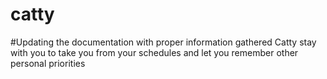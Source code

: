 # catty

#Updating the documentation with proper information gathered
Catty stay with you to take you from your schedules and let you remember other personal priorities
